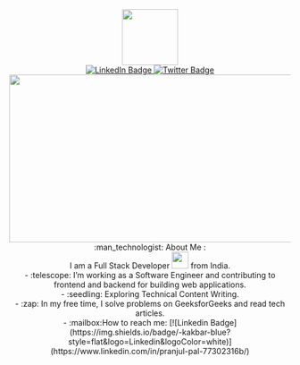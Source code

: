 <div id="header" align="center">
  <img src="https://media.giphy.com/media/M9gbBd9nbDrOTu1Mqx/giphy.gif" width="100"/>
</div>
<div id="badges" align="center">
  <a href="https://www.linkedin.com/in/pranjul-pal-77302316b/">
    <img src="https://img.shields.io/badge/LinkedIn-blue?style=for-the-badge&logo=linkedin&logoColor=white" alt="LinkedIn Badge"/>
  </a>
  <a href="https://x.com/PalPranjulist">
    <img src="https://img.shields.io/badge/Twitter-blue?style=for-the-badge&logo=twitter&logoColor=white" alt="Twitter Badge"/>
  </a>
</div>
<div align="center">
  <img src="https://media.giphy.com/media/dWesBcTLavkZuG35MI/giphy.gif" width="600" height="300"/>
   :man_technologist: About Me :<br>
                            I am a Full Stack Developer <img src="https://media.giphy.com/media/WUlplcMpOCEmTGBtBW/giphy.gif" width="30"> from India.<br>
                            - :telescope: I’m working as a Software Engineer and contributing to frontend and backend for building web applications.<br>
                            - :seedling: Exploring Technical Content Writing.<br>
                            - :zap: In my free time, I solve problems on GeeksforGeeks and read tech articles.<br>
                            - :mailbox:How to reach me: [![Linkedin Badge](https://img.shields.io/badge/-kakbar-blue?style=flat&logo=Linkedin&logoColor=white)](https://www.linkedin.com/in/pranjul-pal-77302316b/)<br>

</div>
                           

